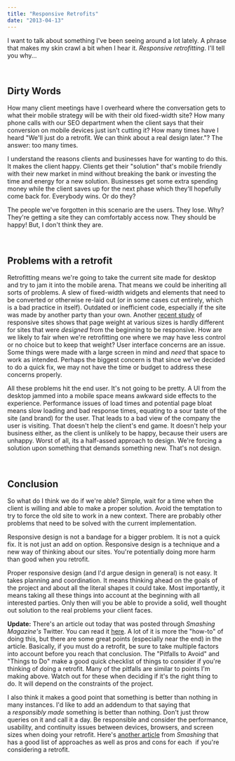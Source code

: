 ```yaml
---
title: "Responsive Retrofits"
date: "2013-04-13"
---
```


I want to talk about something I've been seeing around a lot lately. A phrase that makes my skin crawl a bit when I hear it. _Responsive retrofitting_. I'll tell you why...

 

## Dirty Words

How many client meetings have I overheard where the conversation gets to what their mobile strategy will be with their old fixed-width site? How many phone calls with our SEO department when the client says that their conversion on mobile devices just isn't cutting it? How many times have I heard "We'll just do a retrofit. We can think about a real design later."? The answer: too many times.

I understand the reasons clients and businesses have for wanting to do this. It makes the client happy. Clients get their "solution" that's mobile friendly with their new market in mind without breaking the bank or investing the time and energy for a new solution. Businesses get some extra spending money while the client saves up for the next phase which they'll hopefully come back for. Everybody wins. Or do they?

The people we've forgotten in this scenario are the users. They lose. Why? They're getting a site they can comfortably access now. They should be happy! But, I don't think they are.

 

## Problems with a retrofit

Retrofitting means we're going to take the current site made for desktop and try to jam it into the mobile arena. That means we could be inheriting all sorts of problems. A slew of fixed-width widgets and elements that need to be converted or otherwise re-laid out (or in some cases cut entirely, which is a bad practice in itself). Outdated or inefficient code, especially if the site was made by another party than your own. Another [recent study](http://www.guypo.com/uncategorized/real-world-rwd-performance-take-2/) of responsive sites shows that page weight at various sizes is hardly different for sites that were _designed_ from the beginning to be responsive. How are we likely to fair when we're retrofitting one where we may have less control or no choice but to keep that weight? User interface concerns are an issue. Some things were made with a large screen in mind and _need_ that space to work as intended. Perhaps the biggest concern is that since we've decided to do a quick fix, we may not have the time or budget to address these concerns properly.

All these problems hit the end user. It's not going to be pretty. A UI from the desktop jammed into a mobile space means awkward side effects to the experience. Performance issues of load times and potential page bloat means slow loading and bad response times, equating to a sour taste of the site (and brand) for the user. That leads to a bad view of the company the user is visiting. That doesn't help the client's end game. It doesn't help your business either, as the client is unlikely to be happy, because their users are unhappy. Worst of all, its a half-assed approach to design. We're forcing a solution upon something that demands something new. That's not design.

 

## Conclusion

So what do I think we do if we're able? Simple, wait for a time when the client is willing and able to make a proper solution. Avoid the temptation to try to force the old site to work in a new context. There are probably other problems that need to be solved with the current implementation.

Responsive design is not a bandage for a bigger problem. It is not a quick fix. It is not just an add on option. Responsive design is a technique and a new way of thinking about our sites. You're potentially doing more harm than good when you retrofit.

Proper responsive design (and I'd argue design in general) is not easy. It takes planning and coordination. It means thinking ahead on the goals of the project and about all the literal shapes it could take. Most importantly, it means taking all these things into account at the beginning with all interested parties. Only then will you be able to provide a solid, well thought out solution to the real problems your client faces.

**Update:** There's an article out today that was posted through _Smashing Magazine's_ Twitter. You can read it [here](http://webstandardssherpa.com/reviews/responsive-retrofitting/). A lot of it is more the "how-to" of doing this, but there are some great points (especially near the end) in the article. Basically, if you must do a retrofit, be sure to take multiple factors into account before you reach that conclusion. The "Pitfalls to Avoid" and "Things to Do" make a good quick checklist of things to consider if you're thinking of doing a retrofit. Many of the pitfalls are similar to points I'm making above. Watch out for these when deciding if it's the right thing to do. It will depend on the constraints of the project.

I also think it makes a good point that something is better than nothing in many instances. I'd like to add an addendum to that saying that a _responsibly made_ something is better than nothing. Don't just throw queries on it and call it a day. Be responsible and consider the performance, usability, and continuity issues between devices, browsers, and screen sizes when doing your retrofit. Here's [another article](http://mobile.smashingmagazine.com/2013/03/18/retrofit-a-website-to-be-responsive-with-rwd-retrofit/) from _Smashing_ that has a good list of approaches as well as pros and cons for each  if you're considering a retrofit.

